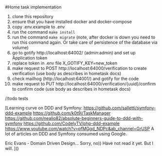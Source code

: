 #Home task implementation

1. clone this repository
2. ensure that you have installed docker and docker-compose
3. copy .env.example to .env
4. run the command `make install`
5. run the command `make migrate` (note, after docker is down you need to run this command again. Or take care of persistence of the database via volume)
6. go to gotify http://localhost:64002/ (admin:admin) and set up Application token
7. replace token in .env file X_GOTIFY_KEY=new_token
8. make request to POST http://localhost:64000/verification to create verification (use body as describes in hometask docs)
9. check mailhog (http://localhost:64001/) and gotify for the code
10. make request to PUT http://localhost:64000/verification/{uuid}/confirm to confirm code (use body as describes in hometask docs)

//todo tests

[Learning curve on DDD and Symfony:
https://github.com/salletti/symfony-ddd-example
https://github.com/k0t9i/TaskManager
https://github.com/nealio82/absolute-beginners-guide-to-ddd-with-symfony
https://github.com/CodelyTV/php-ddd-example
https://www.youtube.com/watch?v=pfMGgd_NDPc&ab_channel=GrUSP
A lot of articles on DDD and Symfony consumed using Google.

Eric Evans - Domain Driven Design... Sorry, no)) Have not read it yet. But I will.
]()
